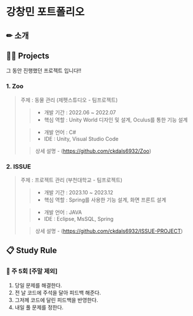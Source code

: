# 강창민 포트폴리오


## ✏ 소개

> 
>
>
>


## 👨‍💻 Projects
그 동안 진행했던 프로젝트 입니다!!


### 1. Zoo

> 주제 : 동물 관리 (제펫스튜디오 - 팀프로젝트)
>
>> - 개발 기간 : 2022.06 ~ 2022.07
>> - 핵심 역할 : Unity World 디자인 및 설계, Oculus를 통한 기능 설계
>
>> - 개발 언어 : C#
>> - IDE : Unity, Visual Studio Code
>
>> 상세 설명 - (https://github.com/ckdals6932/Zoo)

### 2. ISSUE

> 주제 : 프로젝트 관리 (부천대학교  - 팀프로젝트)
>
>> - 개발 기간 : 2023.10 ~ 2023.12
>> - 핵심 역할 : Spring를 사용한 기능 설계, 화면 프론트 설계 
>
>> - 개발 언어 : JAVA
>> - IDE : Eclipse, MsSQL, Spring
>
>> 상세 설명 - (https://github.com/ckdals6932/ISSUE-PROJECT)

## 📋 Study Rule
### 📌 주 5회 [주말 제외]
1. 당일 문제를 해결한다.
2. 전 날 코드에 주석을 달아 피드백 해준다.
3. 그저께 코드에 달린 피드백을 반영한다.
4. 내일 풀 문제를 정한다.
